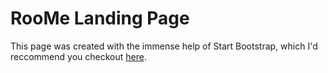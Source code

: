 # RooMe Landing Page

This page was created with the immense help of Start Bootstrap, which I'd reccommend you checkout [here](http://startbootstrap.com).

